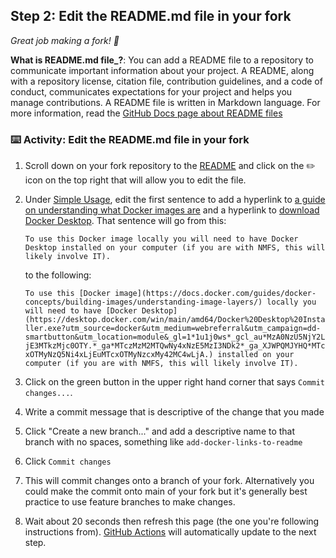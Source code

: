 <!--
  <<< Author notes: Step 2 >>>
  Start this step by acknowledging the previous step.
  Define terms and link to docs.github.com.
  TBD-step-2-notes.
-->

## Step 2: Edit the README.md file in your fork

_Great job making a fork! :tada:_

**What is README.md file_?**: You can add a README file to a repository to communicate important information about your project. A README, along with a repository license, citation file, contribution guidelines, and a code of conduct, communicates expectations for your project and helps you manage contributions. A README file is written in Markdown language. For more information, read the [GitHub Docs page about README files](https://docs.github.com/en/repositories/managing-your-repositorys-settings-and-features/customizing-your-repository/about-readmes)

### :keyboard: Activity: Edit the README.md file in your fork

1. Scroll down on your fork repository to the [README](https://github.com/e-perl-NOAA/build-admb-ss3-docker#) and click on the ✏️ icon on the top right that will allow you to edit the file.
2. Under [Simple Usage](https://docs.docker.com/guides/docker-concepts/building-images/understanding-image-layers/), edit the first sentence to add a hyperlink to [a guide on understanding what Docker images are](https://docs.docker.com/guides/docker-concepts/building-images/understanding-image-layers/) and a hyperlink to [download Docker Desktop](https://desktop.docker.com/win/main/amd64/Docker%20Desktop%20Installer.exe?utm_source=docker&utm_medium=webreferral&utm_campaign=dd-smartbutton&utm_location=module&_gl=1*y6h2yn*_gcl_au*MzA0NzU5NjY2LjE3MTkzMjc0OTY.*_ga*MTczMzM2MTQwNy4xNzE5MzI3NDk2*_ga_XJWPQMJYHQ*MTcxOTMyNzQ5Ni4xLjEuMTcxOTMyNzcxMy42MC4wLjA.). That sentence will go from this:
   
   ```To use this Docker image locally you will need to have Docker Desktop installed on your computer (if you are with NMFS, this will likely involve IT).```
   
   to the following:
   
   ```To use this [Docker image](https://docs.docker.com/guides/docker-concepts/building-images/understanding-image-layers/) locally you will need to have [Docker Desktop](https://desktop.docker.com/win/main/amd64/Docker%20Desktop%20Installer.exe?utm_source=docker&utm_medium=webreferral&utm_campaign=dd-smartbutton&utm_location=module&_gl=1*1u1j0ws*_gcl_au*MzA0NzU5NjY2LjE3MTkzMjc0OTY.*_ga*MTczMzM2MTQwNy4xNzE5MzI3NDk2*_ga_XJWPQMJYHQ*MTcxOTMyNzQ5Ni4xLjEuMTcxOTMyNzcxMy42MC4wLjA.) installed on your computer (if you are with NMFS, this will likely involve IT).```
   
6. Click on the green button in the upper right hand corner that says `Commit changes...`.
7. Write a commit message that is descriptive of the change that you made
8. Click "Create a new branch..." and add a descriptive name to that branch with no spaces, something like `add-docker-links-to-readme`
9. Click `Commit changes`
10. This will commit changes onto a branch of your fork. Alternatively you could make the commit onto main of your fork but it's generally best practice to use feature branches to make changes.
11. Wait about 20 seconds then refresh this page (the one you're following instructions from). [GitHub Actions](https://docs.github.com/en/actions) will automatically update to the next step.
